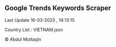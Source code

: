 

## Google Trends Keywords Scraper 
 
Last Update 16-03-2023 , 14:13:15

Country List :
VIETNAM.json



© Abdul Muttaqin 
